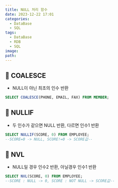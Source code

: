 ```yaml
---
title: NULL 처리 함수
date: 2023-12-22 17:01
categories:
  - DataBase
  - SQL
tags:
  - DataBase
  - RDB
  - SQL
image: 
path:
---
```


## 🌈 COALESCE
- NULL이 아닌 최초의 인수 반환
```sql
SELECT COALESCE(PHONE, EMAIL, FAX) FROM MEMBER;
```

## 🌈 NULLIF
- 두 인수가 같으면 NULL 반환, 다르면 인수1 반환
```sql
SELECT NULLIF(SCORE, 0) FROM EMPLOYEE; 
--SCORE=0 -> NULL, SCORE!=0 -> SCORE값--
```

## 🌈 NVL
- NULL일 경우 인수2 반환, 아닐경우 인수1 반환
```sql
SELECT NVL(SCORE, 0) FROM EMPLOYEE; 
--SCORE : NULL -> 0, SCORE : NOT NULL -> SCORE값--
```